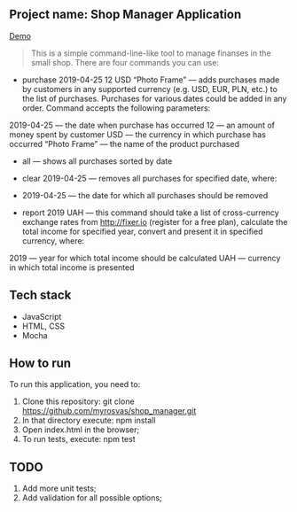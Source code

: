 ## Project name: Shop Manager Application
[Demo](http://shop-finances-manager.herokuapp.com/)

> This is a simple command-line-like tool to manage finanses in the small shop. There are four commands you can use:
* purchase 2019-04-25 12 USD “Photo Frame”  — adds purchases made by customers in any supported currency (e.g. USD, EUR, PLN, etc.) to the list of purchases. Purchases for various dates could be added in any order. Command accepts the following parameters:

2019-04-25 — the date when purchase has occurred
12 — an amount of money spent by customer
USD — the currency in which purchase has occurred
“Photo Frame” — the name of the product purchased

* all — shows all purchases sorted by date

* clear 2019-04-25 — removes all purchases for specified date, where:

* 2019-04-25 — the date for which all purchases should be removed

* report 2019 UAH — this command should take a list of cross-currency exchange rates from http://fixer.io (register for a free plan), calculate the total income for specified year, convert and present it in specified currency, where:

2019 — year for which total income should be calculated
UAH — currency in which total income is presented


## Tech stack

* JavaScript
* HTML, CSS
* Mocha

## How to run

To run this application, you need to:
1) Clone this repository: git clone https://github.com/myrosvas/shop_manager.git
2) In that directory execute: 
npm install
3) Open index.html in the browser;
4) To run tests, execute:
npm test

## TODO

1. Add more unit tests;
2. Add validation for all possible options;
